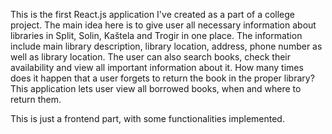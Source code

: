 This is the first React.js application I've created as a part of a college project.
The main idea here is to give user all necessary information about libraries in Split, Solin, Kaštela and Trogir in one place.
The information include main library description, library location, address, phone number as well as library location.
The user can also search books, check their availability and view all important information about it.
How many times does it happen that a user forgets to return the book in the proper library? This application lets user view all borrowed books, 
when and where to return them.

This is just a frontend part, with some functionalities implemented.
